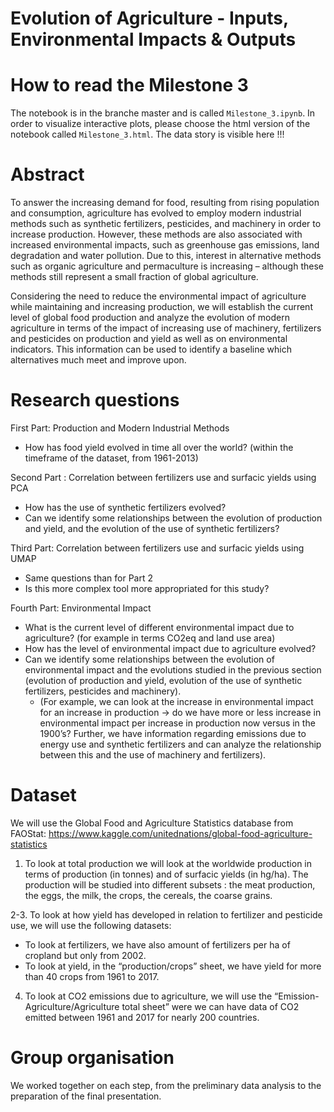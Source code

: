 # Evolution of Agriculture - Inputs, Environmental Impacts & Outputs

# How to read the Milestone 3
The notebook is in the branche master and is called `Milestone_3.ipynb`. In order to visualize interactive plots, please choose the html version of the notebook called `Milestone_3.html`. The data story is visible here !!!

# Abstract
To answer the increasing demand for food, resulting from rising population and consumption, agriculture has evolved to employ modern industrial methods such as synthetic fertilizers, pesticides, and machinery in order to increase production.  However, these methods are also associated with increased environmental impacts, such as greenhouse gas emissions, land degradation and water pollution. Due to this, interest in alternative methods such as organic agriculture and permaculture is increasing – although these methods still represent a small fraction of global agriculture.
 
Considering the need to reduce the environmental impact of agriculture while maintaining and increasing production, we will establish the current level of global food production and analyze the evolution of modern agriculture in terms of the impact of increasing use of machinery, fertilizers and pesticides on production and yield as well as on environmental indicators. This information can be used to identify a baseline which alternatives much meet and improve upon. 

# Research questions
First Part: Production and Modern Industrial Methods
- How has food yield evolved in time all over the world? (within the timeframe of the dataset, from 1961-2013)

Second Part : Correlation between fertilizers use and surfacic yields using PCA
- How has the use of synthetic fertilizers evolved? 
- Can we identify some relationships between the evolution of production and yield, and the evolution of the use of synthetic fertilizers? 
  
Third Part: Correlation between fertilizers use and surfacic yields using UMAP
- Same questions than for Part 2
- Is this more complex tool more appropriated for this study?

Fourth Part: Environmental Impact
- What is the current level of different environmental impact due to agriculture? (for example in terms CO2eq and land use area) 
- How has the level of environmental impact due to agriculture evolved? 
- Can we identify some relationships between the evolution of environmental impact and the evolutions studied in the previous section (evolution of production and yield, evolution of the use of synthetic fertilizers, pesticides and machinery). 
  - (For example, we can look at the increase in environmental impact for an increase in production → do we have more or less increase in environmental impact per increase in production now versus in the 1900’s? Further,  we have information regarding emissions due to energy use and synthetic fertilizers and can analyze the relationship between this and the use of machinery and fertilizers).


# Dataset
We will use the Global Food and Agriculture Statistics database from FAOStat: 
https://www.kaggle.com/unitednations/global-food-agriculture-statistics

1. To look at total production we will look at the worldwide production in terms of production (in tonnes) and of surfacic yields (in hg/ha). The production will be studied into different subsets : the meat production, the eggs, the milk, the crops, the cereals, the coarse grains.

2-3. To look at how yield has developed in relation to fertilizer and pesticide use, we will use the following datasets:
 - To look at fertilizers, we have also amount of fertilizers per ha of cropland but only from 2002.
 - To look at yield, in the “production/crops” sheet, we have yield for more than 40 crops from 1961 to 2017.

4. To look at CO2 emissions due to agriculture, we will use the “Emission-Agriculture/Agriculture total sheet” were we can have data of CO2 emitted between 1961 and 2017 for nearly 200 countries.

# Group organisation
We worked together on each step, from the preliminary data analysis to the preparation of the final presentation. 


